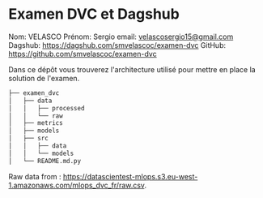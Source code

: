 # Examen DVC et Dagshub
Nom: VELASCO 
Prénom: Sergio 
email: velascosergio15@gmail.com 
Dagshub: https://dagshub.com/smvelascoc/examen-dvc 
GitHub: https://github.com/smvelascoc/examen-dvc 

Dans ce dépôt vous trouverez l'architecture utilisé pour mettre en place la solution de l'examen. 

```bash       
├── examen_dvc          
│   ├── data       
│   │   ├── processed      
│   │   └── raw       
│   ├── metrics       
│   ├── models            
│   ├── src
│   │   ├── data      
│   │   └── models         
│   └── README.md.py       
```


Raw data from : https://datascientest-mlops.s3.eu-west-1.amazonaws.com/mlops_dvc_fr/raw.csv.
